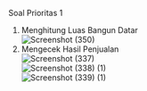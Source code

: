 Soal Prioritas 1 <br>
1. Menghitung Luas Bangun Datar <br>
   ![Screenshot (350)](https://user-images.githubusercontent.com/120574948/224494474-694be7d0-f6a6-4fa2-a01f-0168df236b07.png) <br>
2. Mengecek Hasil Penjualan <br>
   ![Screenshot (337)](https://user-images.githubusercontent.com/120574948/224492895-e5555087-fa62-4841-9eae-736ed554ece6.png) <br>
   ![Screenshot (338) (1)](https://user-images.githubusercontent.com/120574948/224492964-e06f4eb3-6d9a-4460-92f3-3c1ea7e0556a.png) <br>
   ![Screenshot (339) (1)](https://user-images.githubusercontent.com/120574948/224493035-b1a10d5e-335e-45cc-9662-162bbd4a1fed.png)
